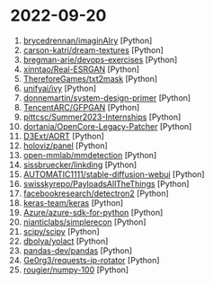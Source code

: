 # 2022-09-20

1. [brycedrennan/imaginAIry](https://github.com/brycedrennan/imaginAIry "AI imagined images. Pythonic generation of stable diffusion images.") [Python]
2. [carson-katri/dream-textures](https://github.com/carson-katri/dream-textures "Stable Diffusion built-in to the Blender shader editor") [Python]
3. [bregman-arie/devops-exercises](https://github.com/bregman-arie/devops-exercises "Linux, Jenkins, AWS, SRE, Prometheus, Docker, Python, Ansible, Git, Kubernetes, Terraform, OpenStack, SQL, NoSQL, Azure, GCP, DNS, Elastic, Network, Virtualization. DevOps Interview Questions") [Python]
4. [xinntao/Real-ESRGAN](https://github.com/xinntao/Real-ESRGAN "Real-ESRGAN aims at developing Practical Algorithms for General Image/Video Restoration.") [Python]
5. [ThereforeGames/txt2mask](https://github.com/ThereforeGames/txt2mask "Automatically create masks for Stable Diffusion inpainting using natural language.") [Python]
6. [unifyai/ivy](https://github.com/unifyai/ivy "The Unified Machine Learning Framework") [Python]
7. [donnemartin/system-design-primer](https://github.com/donnemartin/system-design-primer "Learn how to design large-scale systems. Prep for the system design interview. Includes Anki flashcards.") [Python]
8. [TencentARC/GFPGAN](https://github.com/TencentARC/GFPGAN "GFPGAN aims at developing Practical Algorithms for Real-world Face Restoration.") [Python]
9. [pittcsc/Summer2023-Internships](https://github.com/pittcsc/Summer2023-Internships "Collection of Summer 2023 tech internships!") [Python]
10. [dortania/OpenCore-Legacy-Patcher](https://github.com/dortania/OpenCore-Legacy-Patcher "Experience macOS just like before") [Python]
11. [D3Ext/AORT](https://github.com/D3Ext/AORT "All in One Recon Tool for Bug Bounty") [Python]
12. [holoviz/panel](https://github.com/holoviz/panel "A high-level app and dashboarding solution for Python") [Python]
13. [open-mmlab/mmdetection](https://github.com/open-mmlab/mmdetection "OpenMMLab Detection Toolbox and Benchmark") [Python]
14. [sissbruecker/linkding](https://github.com/sissbruecker/linkding "Self-hosted bookmark service") [Python]
15. [AUTOMATIC1111/stable-diffusion-webui](https://github.com/AUTOMATIC1111/stable-diffusion-webui "Stable Diffusion web UI") [Python]
16. [swisskyrepo/PayloadsAllTheThings](https://github.com/swisskyrepo/PayloadsAllTheThings "A list of useful payloads and bypass for Web Application Security and Pentest/CTF") [Python]
17. [facebookresearch/detectron2](https://github.com/facebookresearch/detectron2 "Detectron2 is a platform for object detection, segmentation and other visual recognition tasks.") [Python]
18. [keras-team/keras](https://github.com/keras-team/keras "Deep Learning for humans") [Python]
19. [Azure/azure-sdk-for-python](https://github.com/Azure/azure-sdk-for-python "This repository is for active development of the Azure SDK for Python. For consumers of the SDK we recommend visiting our public developer docs at https://docs.microsoft.com/python/azure/ or our versioned developer docs at https://azure.github.io/azure-sdk-for-python.") [Python]
20. [nianticlabs/simplerecon](https://github.com/nianticlabs/simplerecon "[ECCV 2022] SimpleRecon: 3D Reconstruction Without 3D Convolutions") [Python]
21. [scipy/scipy](https://github.com/scipy/scipy "SciPy library main repository") [Python]
22. [dbolya/yolact](https://github.com/dbolya/yolact "A simple, fully convolutional model for real-time instance segmentation.") [Python]
23. [pandas-dev/pandas](https://github.com/pandas-dev/pandas "Flexible and powerful data analysis / manipulation library for Python, providing labeled data structures similar to R data.frame objects, statistical functions, and much more") [Python]
24. [Ge0rg3/requests-ip-rotator](https://github.com/Ge0rg3/requests-ip-rotator "A Python library to utilize AWS API Gateway's large IP pool as a proxy to generate pseudo-infinite IPs for web scraping and brute forcing.") [Python]
25. [rougier/numpy-100](https://github.com/rougier/numpy-100 "100 numpy exercises (with solutions)") [Python]
